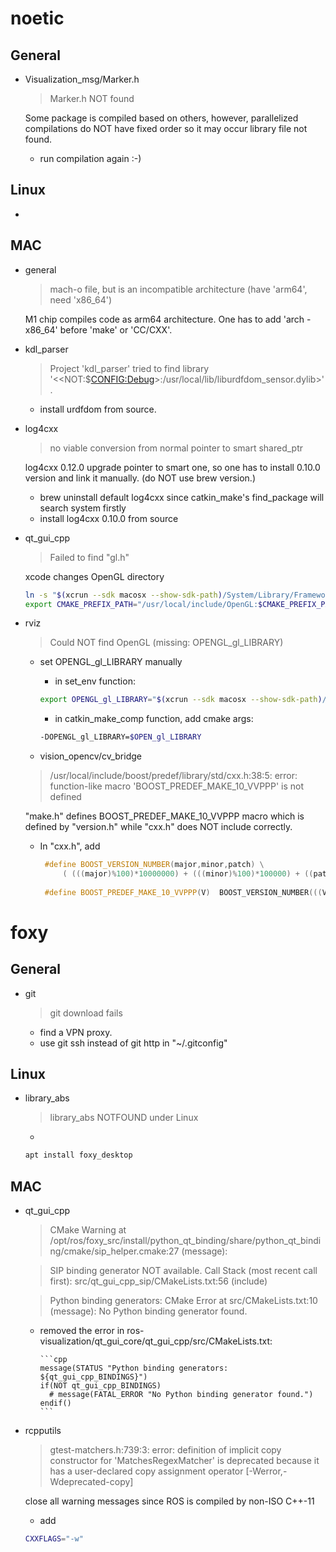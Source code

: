 # noetic

## General
+ Visualization_msg/Marker.h

	> Marker.h NOT found
	
	Some package is compiled based on others, however, parallelized compilations do NOT have fixed order so it may occur library file not found.
	
	- run compilation again :-)
	

## Linux
+ 

## MAC

+ general

	> mach-o file, but is an incompatible architecture (have 'arm64', need 'x86_64')
	
	M1 chip compiles code as arm64 architecture. One has to add 'arch -x86_64' before 'make' or 'CC/CXX'.
	  
+ kdl_parser

	> Project 'kdl\_parser' tried to find library
  '$<$<NOT:$<CONFIG:Debug>>:/usr/local/lib/liburdfdom\_sensor.dylib>'.
  
  	- install urdfdom from source.
  	
  	
+ log4cxx

	> no viable conversion from normal pointer to smart shared_ptr
  
   log4cxx 0.12.0 upgrade pointer to smart one, so one has to install 0.10.0 version and link it manually. (do NOT use brew version.)
   - brew uninstall default log4cxx since catkin\_make's find_package will search system firstly
   - install log4cxx 0.10.0 from source
   
+ qt\_gui\_cpp

	> Failed to find "gl.h"
	
	xcode changes OpenGL directory 

	```bash
	ln -s "$(xcrun --sdk macosx --show-sdk-path)/System/Library/Frameworks/OpenGL.framework/Headers"  /usr/local/include/OpenGL	
	export CMAKE_PREFIX_PATH="/usr/local/include/OpenGL:$CMAKE_PREFIX_PATH"
  	```
    
+ rviz

	>  Could NOT find OpenGL (missing: OPENGL\_gl\_LIBRARY)
	
	- set OPENGL\_gl\_LIBRARY manually

		+ in set\_env function:

		```bash
	  export OPENGL_gl_LIBRARY="$(xcrun --sdk macosx --show-sdk-path)/System/Library/Frameworks/OpenGL.framework/Versions/Current/Libraries"
	  ```

	   + in catkin\_make\_comp function, add cmake args: 
	   
	  	```bash
	  	-DOPENGL_gl_LIBRARY=$OPEN_gl_LIBRARY
	  	```

	+ vision\_opencv/cv_bridge

	> /usr/local/include/boost/predef/library/std/cxx.h:38:5: error: function-like macro 'BOOST\_PREDEF\_MAKE\_10\_VVPPP' is not defined

	"make.h" defines BOOST\_PREDEF\_MAKE\_10\_VVPPP macro which is defined by "version.h" while "cxx.h" does NOT include correctly.
	
	- In "cxx.h", add
	
		```cpp
		 #define BOOST_VERSION_NUMBER(major,minor,patch) \
		   	 ( (((major)%100)*10000000) + (((minor)%100)*100000) + ((patch)%100000) )
	   	 
	   	 #define BOOST_PREDEF_MAKE_10_VVPPP(V)  BOOST_VERSION_NUMBER(((V)/1000)%100,0,(V)%1000)
  		```

# foxy
## General

+ git

	> git download fails

	- find a VPN proxy. 
	- use git ssh instead of git http in "~/.gitconfig"
		
## Linux

+ library_abs 

	> library_abs NOTFOUND under Linux
   
	- 

	```bash
   apt install foxy_desktop
   ```


## MAC
+ qt\_gui\_cpp

	> CMake Warning at /opt/ros/foxy\_src/install/python\_qt\_binding/share/python\_qt\_binding/cmake/sip\_helper.cmake:27 (message):
	
  	> SIP binding generator NOT available.
Call Stack (most recent call first):
  src/qt\_gui\_cpp\_sip/CMakeLists.txt:56 (include)

	> Python binding generators:
CMake Error at src/CMakeLists.txt:10 (message):
  No Python binding generator found.
  
  - removed the error in ros-visualization/qt\_gui\_core/qt\_gui\_cpp/src/CMakeLists.txt:

		```cpp
		message(STATUS "Python binding generators: ${qt_gui_cpp_BINDINGS}")
		if(NOT qt_gui_cpp_BINDINGS)
		  # message(FATAL_ERROR "No Python binding generator found.")
		endif()
		```

+ rcpputils

	> gtest-matchers.h:739:3: error: definition of implicit copy constructor for 'MatchesRegexMatcher' is deprecated because it has a user-declared copy assignment operator [-Werror,-Wdeprecated-copy]
	
	close all warning messages since ROS is compiled by non-ISO C++-11
	- add 

	```bash
	CXXFLAGS="-w" 
	```